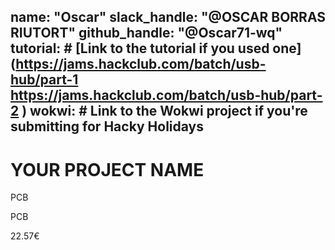 name: "Oscar"
slack_handle: "@OSCAR BORRAS RIUTORT"
github_handle: "@Oscar71-wq"
tutorial: # [Link to the tutorial if you used one](https://jams.hackclub.com/batch/usb-hub/part-1 
https://jams.hackclub.com/batch/usb-hub/part-2 )
wokwi: # Link to the Wokwi project if you're submitting for Hacky Holidays
---

# YOUR PROJECT NAME
PCB

<!-- Describe your board in 2-3 sentences. What are you making? What will it do? -->
PCB
<!-- How much is it going to cost? -->
22.57€
<!-- Tell us a little bit about your design process. What were some challenges? What helped? ***Totally optional*** -->
